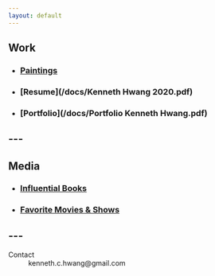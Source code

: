 ```yaml
---
layout: default
---
```


## Work
*   ### [Paintings](./paintings.html)  
*   ### [Resume](/docs/Kenneth Hwang 2020.pdf)  
*   ### [Portfolio](/docs/Portfolio Kenneth Hwang.pdf)  

## ---

## Media
- ### [Influential Books](./books.html)
- ### [Favorite Movies & Shows](./moviesShows.html)

## ---

<dl>
<dt>Contact</dt>
<dd> <a>kenneth.c.hwang@gmail.com</a> </dd>
</dl>
